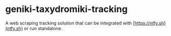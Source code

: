 # geniki-taxydromiki-tracking

A web scraping tracking solution that can be integrated with [https://ntfy.sh](ntfy.sh) or run standalone.
